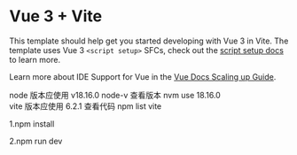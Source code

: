 # Vue 3 + Vite

This template should help get you started developing with Vue 3 in Vite. The template uses Vue 3 `<script setup>` SFCs, check out the [script setup docs](https://v3.vuejs.org/api/sfc-script-setup.html#sfc-script-setup) to learn more.

Learn more about IDE Support for Vue in the [Vue Docs Scaling up Guide](https://vuejs.org/guide/scaling-up/tooling.html#ide-support).

node 版本应使用 v18.16.0  node-v 查看版本   nvm use 18.16.0  
vite 版本应使用 6.2.1  查看代码 npm list vite

1.npm install 

2.npm run dev

